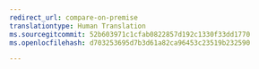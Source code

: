 ```yaml
---
redirect_url: compare-on-premise
translationtype: Human Translation
ms.sourcegitcommit: 52b603971c1cfab0822857d192c1330f33dd1770
ms.openlocfilehash: d703253695d7b3d61a82ca96453c23519b232590

---
```




<!--HONumber=Nov16_HO1-->


